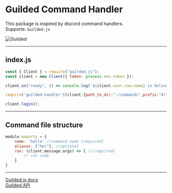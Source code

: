 # Guilded Command Handler

This package is inspired by discord command handlers.<br>
Supports: `Guilded.js`

![Guilded](https://img.guildedcdn.com/asset/App/Desktop_Screenshot.png)

---

## index.js
```js
const { Client } = require("guilded.js");
const client = new Client({ token: process.env.token });

client.on("ready", () => console.log(`${client.user.raw.name} is Online`));

require('guilded-handler')(client,{path_to_dir:"./commands",prefix:"A!"}) //don't do './commands/'

client.login();
```

---

## Command file structure
```js
module.exports = {
    name: 'hello' //command name (required)
    aliases: ["hel"], //optional
    run: (client,message,args) => { //(required)
        // run code
    }
}
```
---
[Guilded.js docs](https://guilded.js.org)<br>
[Guilded API](https://www.guilded.gg/docs/api)

